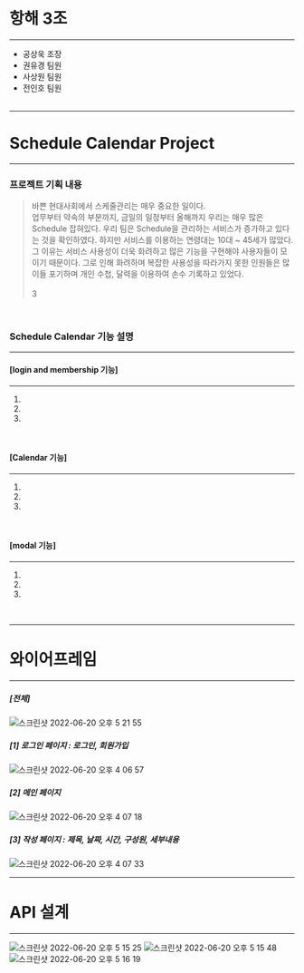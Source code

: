 # 항해 3조 
-----------------------------
- 공상욱 조장 
- 권유경 팀원 
- 사상원 팀원 
- 전인호 팀원
<br/><br/>

-----------------------------
# Schedule Calendar Project
-----------------------------

### 프로젝트 기획 내용
>바쁜 현대사회에서 스케줄관리는 매우 중요한 일이다.<br/>
>업무부터 약속의 부분까지, 금일의 일정부터 올해까지 우리는 매우 많은 Schedule 잡혀있다.
>우리 팀은 Schedule을 관리하는 서비스가 증가하고 있다는 것을 확인하였다.
>하지만 서비스를 이용하는 연령대는 10대 ~ 45세가 많았다. 그 이유는 서비스 사용성이 더욱 화려하고 많은 기능을 구현해야 사용자들이 모이기 때문이다.
>그로 인해 화려하며 복잡한 사용성을 따라가지 못한 인원들은 많이들 포기하며 개인 수첩, 달력을 이용하여 손수 기록하고 있었다.<br/><br/>
>3


<br/>

### Schedule Calendar 기능 설명
-----------------------------
#### [login and membership 기능]
-----------------------------
1.
2.
3.
<br/>

#### [Calendar 기능]
-----------------------------
1.
2.
3.
<br/>

#### [modal 기능]
-----------------------------
1.
2.
3.
<br/>


-----------------------------
# 와이어프레임
-----------------------------
##### [전체]
![스크린샷 2022-06-20 오후 5 21 55](https://user-images.githubusercontent.com/100742282/174559800-b9b4f758-a225-4606-9f78-56c122f8002c.png)

##### [1] 로그인 페이지 : 로그인, 회원가입

![스크린샷 2022-06-20 오후 4 06 57](https://user-images.githubusercontent.com/100742282/174559858-9ec5c2a5-4eb9-4d1c-a535-8f2d4bb6c6c6.png)

##### [2] 메인 페이지

![스크린샷 2022-06-20 오후 4 07 18](https://user-images.githubusercontent.com/100742282/174559878-5c7a1a11-2003-42ee-9f03-6e6467e815fa.png)

##### [3] 작성 페이지 : 제목, 날짜, 시간, 구성원, 세부내용

![스크린샷 2022-06-20 오후 4 07 33](https://user-images.githubusercontent.com/100742282/174559923-016f4849-bd93-4d5f-ac3f-8204390fed96.png)
<br/>

-----------------------------
# API 설계
-----------------------------
![스크린샷 2022-06-20 오후 5 15 25](https://user-images.githubusercontent.com/100742282/174559998-872f79b6-f9f0-4dd7-9e55-ab56141135e6.png)
![스크린샷 2022-06-20 오후 5 15 48](https://user-images.githubusercontent.com/100742282/174560024-904b7b89-3c4b-4ac6-9917-6613b2b293dc.png)
![스크린샷 2022-06-20 오후 5 16 19](https://user-images.githubusercontent.com/100742282/174560085-5d73964e-5217-46db-8fe6-db19d510818f.png)

